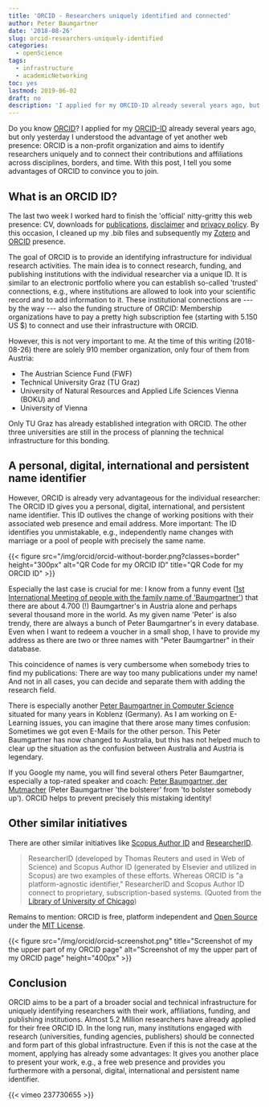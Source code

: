 ```yaml
---
title: 'ORCID - Researchers uniquely identified and connected'
author: Peter Baumgartner
date: '2018-08-26'
slug: orcid-researchers-uniquely-identified
categories:
  - openScience
tags:
  - infrastructure
  - academicNetworking
toc: yes
lastmod: 2019-06-02
draft: no
description: 'I applied for my ORCID-ID already several years ago, but only yesterday I understood the advantage of yet another web presence: ORCID is a non-profit organization and aims to identify researchers uniquely and to connect their contributions and affiliations across disciplines, borders, and time. With this post, I will tell you some advantages of ORCID to convince you to join.'
---
```


Do you know [ORCID](https://orcid.org/)? I applied for my [ORCID-ID](https://orcid.org/0000-0003-4526-8791) already several years ago, but only yesterday I understood the advantage of yet another web presence: ORCID is a non-profit organization and aims to identify researchers uniquely and to connect their contributions and affiliations across disciplines, borders, and time. With this post, I tell you some advantages of ORCID to convince you to join.

## What is an ORCID ID?

The last two week I worked hard to finish the 'official' nitty-gritty this web presence: CV, downloads for [publications](publication), [disclaimer](/disclaimer) and [privacy policy](/privacy). By this occasion, I cleaned up my .bib files and subsequently my [Zotero](https://www.zotero.org/petzi) and [ORCID](https://orcid.org/0000-0003-4526-8791) presence.


The goal of ORCID is to provide an identifying infrastructure for individual research activities. The main idea is to connect research, funding, and publishing institutions with the individual researcher via a unique ID. It is similar to an electronic portfolio where you can establish so-called 'trusted' connections, e.g., where institutions are allowed to look into your scientific record and to add information to it. These institutional connections are --- by the way --- also the funding structure of ORCID: Membership organizations have to pay a pretty high subscription fee (starting with 5.150 US $) to connect and use their infrastructure with ORCID.

However, this is not very important to me. At the time of this writing (2018-08-26) there are solely 910 member organization, only four of them from Austria: 

+ The Austrian Science Fund (FWF)
+ Technical University Graz (TU Graz)
+ University of Natural Resources and Applied Life Sciences Vienna (BOKU) and
+ University of Vienna

Only TU Graz has already established integration with ORCID. The other three universities are still in the process of planning the technical infrastructure for this bonding.

## A personal, digital, international and persistent name identifier

However, ORCID is already very advantageous for the individual researcher: The ORCID ID gives you a personal, digital, international, and persistent name identifier. This ID outlives the change of working positions with their associated web presence and email address. More important: The ID identifies you unmistakable, e.g., independently name changes with marriage or a pool of people with precisely the same name.

{{< figure src="/img/orcid/orcid-without-border.png?classes=border"  height="300px" alt="QR Code for my ORCID ID"
title="QR Code for my ORCID ID" >}}

Especially the last case is crucial for me: I know from a funny event ([1st International Meeting of people with the family name of 'Baumgartner'](http://peter.baumgartner.name/2012/09/16/1-baumgartner-treffen/?highlight=1.%20internationales%20baumgartner%20treffen)) that there are about 4.700 (!) Baumgartner's in Austria alone and perhaps several thousand more in the world. As my given name 'Peter' is also trendy, there are always a bunch of Peter Baumgartner's in every database. Even when I want to redeem a voucher in a small shop, I have to provide my address as there are two or three names with "Peter Baumgartner" in their database.

This coincidence of names is very cumbersome when somebody tries to find my publications: There are way too many publications under my name! And not in all cases, you can decide and separate them with adding the research field. 

There is especially another [Peter Baumgartner in Computer Science](https://people.csiro.au/B/P/Peter-Baumgartner/) situated for many years in Koblenz (Germany). As I am working on E-Learning issues, you can imagine that there arose many times confusion: Sometimes we got even E-Mails for the other person. This Peter Baumgartner has now changed to Australia, but this has not helped much to clear up the situation as the confusion between Australia and Austria is legendary.

If you Google my name, you will find several others Peter Baumgartner, especially a top-rated speaker and coach: [Peter Baumgartner, der Mutmacher](https://www.peterbaumgartner.at/) (Peter Baumgartner 'the bolsterer' from 'to bolster somebody up'). ORCID helps to prevent precisely this mistaking identity!

## Other similar initiatives

There are other similar initiatives like [Scopus Author ID](https://www.scopus.com/) and  [ResearcherID](https://www.researcherid.com/).

> ResearcherID (developed by Thomas Reuters and used in Web of Science) and Scopus Author ID (generated by Elsevier and utilized in Scopus) are two examples of these efforts.  Whereas ORCID is "a platform-agnostic identifier," ResearcherID and Scopus Author ID connect to proprietary, subscription-based systems. (Quoted from the [Library of University of Chicago](http://guides.lib.uchicago.edu/c.php?g=298332&p=1989825))

Remains to mention: ORCID is free, platform independent and [Open Source](https://github.com/ORCID/ORCID-Source) under the [MIT License](https://en.wikipedia.org/wiki/MIT_License). 

{{< figure src="/img/orcid/orcid-screenshot.png" title="Screenshot of my the upper part of my ORCID page" 
alt="Screenshot of my the upper part of my ORCID page" height="400px" >}}

## Conclusion

ORCID aims to be a part of a broader social and technical infrastructure for uniquely identifying researchers with their work, affiliations, funding, and publishing institutions. Almost 5.2 Million researchers have already applied for their free ORCID ID. In the long run, many institutions engaged with research (universities, funding agencies, publishers) should be connected and form part of this global infrastructure. Even if this is not the case at the moment, applying has already some advantages: It gives you another place to present your work, e.g., a free web presence and provides you furthermore with a personal, digital, international and persistent name identifier.


[comment]: # ({{< vimeo id="237730655" class="video-wrapper" >}} This is not correct!)
[comment]: # (https://stackoverflow.com/questions/24157940/iframe-height-auto-css)
[comment]: # (https://gohugo.io/content-management/shortcodes/#vimeo)
{{< vimeo 237730655 >}}


